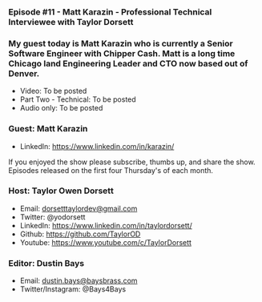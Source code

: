 ### Episode #11 - Matt Karazin - Professional Technical Interviewee with Taylor Dorsett

### My guest today is Matt Karazin who is currently a Senior Software Engineer with Chipper Cash. Matt is a long time Chicago land Engineering Leader and CTO now based out of Denver.

- Video: To be posted
- Part Two - Technical: To be posted
- Audio only: To be posted

### Guest: Matt Karazin
- LinkedIn: https://www.linkedin.com/in/karazin/

If you enjoyed the show please subscribe, thumbs up, and share the show.
Episodes released on the first four Thursday's of each month.

### Host: Taylor Owen Dorsett
- Email: dorsetttaylordev@gmail.com
- Twitter: @yodorsett
- LinkedIn: https://www.linkedin.com/in/taylordorsett/
- Github: https://github.com/TaylorOD
- Youtube: https://www.youtube.com/c/TaylorDorsett

### Editor: Dustin Bays
- Email: dustin.bays@baysbrass.com
- Twitter/Instagram: @Bays4Bays
